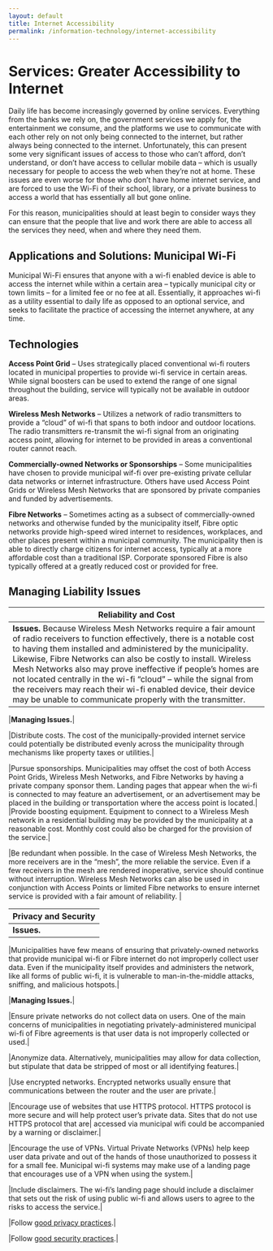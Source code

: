 ```yaml
---
layout: default
title: Internet Accessibility
permalink: /information-technology/internet-accessibility
---
```

# Services: Greater Accessibility to Internet

Daily life has become increasingly governed by online services. Everything from the banks we rely on, the government services we apply for, the entertainment we consume, and the platforms we use to communicate with each other rely on not only being connected to the internet, but rather always being connected to the internet. Unfortunately, this can present some very significant issues of access to those who can’t afford, don’t understand, or don’t have access to cellular mobile data – which is usually necessary for people to access the web when they’re not at home. These issues are even worse for those who don’t have home internet service, and are forced to use the Wi-Fi of their school, library, or a private business to access a world that has essentially all but gone online.

For this reason, municipalities should at least begin to consider ways they can ensure that the people that live and work there are able to access all the services they need, when and where they need them.

## Applications and Solutions: Municipal Wi-Fi

Municipal Wi-Fi ensures that anyone with a wi-fi enabled device is able to access the internet while within a certain area – typically municipal city or town limits – for a limited fee or no fee at all. Essentially, it approaches wi-fi as a utility essential to daily life as opposed to an optional service, and seeks to facilitate the practice of accessing the internet anywhere, at any time.

## Technologies

**Access Point Grid** – Uses strategically placed conventional wi-fi routers located in municipal properties to provide wi-fi service in certain areas. While signal boosters can be used to extend the range of one signal throughout the building, service will typically not be available in outdoor areas.

**Wireless Mesh Networks** – Utilizes a network of radio transmitters to provide a “cloud” of wi-fi that spans to both indoor and outdoor locations. The radio transmitters re-transmit the wi-fi signal from an originating access point, allowing for internet to be provided in areas a conventional router cannot reach.

**Commercially-owned Networks or Sponsorships** – Some municipalities have chosen to provide municipal wif-fi over pre-existing private cellular data networks or internet infrastructure. Others have used Access Point Grids or Wireless Mesh Networks that are sponsored by private companies and funded by advertisements.

**Fibre Networks** – Sometimes acting as a subsect of commercially-owned networks and otherwise funded by the municipality itself, Fibre optic networks provide high-speed wired internet to residences, workplaces, and other places present within a municipal community. The municipality then is able to directly charge citizens for internet access, typically at a more affordable cost than a traditional ISP. Corporate sponsored Fibre is also typically offered at a greatly reduced cost or provided for free.

## Managing Liability Issues

| Reliability and Cost|
|---|
|**Issues.** Because Wireless Mesh Networks require a fair amount of radio receivers to function effectively, there is a notable cost to having them installed and administered by the municipality. Likewise, Fibre Networks can also be costly to install. Wireless Mesh Networks also may prove ineffective if people’s homes are not located centrally in the wi-fi “cloud” – while the signal from the receivers may reach their wi-fi enabled device, their device may be unable to communicate properly with the transmitter.|

|**Managing Issues.**|

|Distribute costs. The cost of the municipally-provided internet service could potentially be distributed evenly across the municipality through mechanisms like property taxes or utilities.|

|Pursue sponsorships. Municipalities may offset the cost of both Access Point Grids, Wireless Mesh Networks, and Fibre Networks by having a private company sponsor them. Landing pages that appear when the wi-fi is connected to may feature an advertisement, or an advertisement may be placed in the building or transportation where the access point is located.|
|Provide boosting equipment. Equipment to connect to a Wireless Mesh network in a residential building may be provided by the municipality at a reasonable cost. Monthly cost could also be charged for the provision of the service.|

|Be redundant when possible. In the case of Wireless Mesh Networks, the more receivers are in the “mesh”, the more reliable the service. Even if a few receivers in the mesh are rendered inoperative, service should continue without interruption. Wireless Mesh Networks can also be used in conjunction with Access Points or limited Fibre networks to ensure internet service is provided with a fair amount of reliability. |

| Privacy and Security|
|---|
|**Issues.** |

|Municipalities have few means of ensuring that privately-owned networks that provide municipal wi-fi or Fibre internet do not improperly collect user data. Even if the municipality itself provides and administers the network, like all forms of public wi-fi, it is vulnerable to man-in-the-middle attacks, sniffing, and malicious hotspots.|

|**Managing Issues.**|

|Ensure private networks do not collect data on users. One of the main concerns of municipalities in negotiating privately-administered municipal wi-fi of Fibre agreements is that user data is not improperly collected or used.|

|Anonymize data. Alternatively, municipalities may allow for data collection, but stipulate that data be stripped of most or all identifying features.|

|Use encrypted networks. Encrypted networks usually ensure that communications between the router and the user are private.|

|Encourage use of websites that use HTTPS protocol. HTTPS protocol is more secure and will help protect user’s private data. Sites that do not use HTTPS protocol that are| accessed via municipal wifi could be accompanied by a warning or disclaimer.|

|Encourage the use of VPNs. Virtual Private Networks (VPNs) help keep user data private and out of the hands of those unauthorized to possess it for a small fee. Municipal wi-fi systems may make use of a landing page that encourages use of a VPN when using the system.|

|Include disclaimers. The wi-fi’s landing page should include a disclaimer that sets out the risk of using public wi-fi and allows users to agree to the risks to access the service.|

|Follow [good privacy practices](https://cippic-ca.github.io/SmartCityToolkit/privacy.html).|

|Follow [good security practices](https://cippic-ca.github.io/SmartCityToolkit/security.html).|
